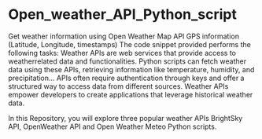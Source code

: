 # Open_weather_API_Python_script
Get weather information using Open Weather Map API GPS information (Latitude, Longitude, timestamps)
The code snippet provided performs the following tasks:
Weather APIs are web services that provide access to weatherrelated data and functionalities.
Python scripts can fetch weather data using these APIs, retrieving information like temperature, humidity, and precipitation...
APIs often require authentication through keys and offer a structured way to access data from different sources.
Weather APIs empower developers to create applications that leverage historical weather data.

In this Repository, you will explore three popular weather APIs  BrightSky API, OpenWeather API and Open Weather Meteo Python scripts.
